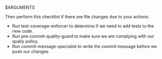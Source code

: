 $ARGUMENTS

Then perform this checklist if there are file changes due to your actions:
- Run test-coverage-enforcer to determine if we need to add tests to the new code.
- Run pre-commit-quality-guard to make sure we are complying with our qualiy policy.
- Run commit-message-specialist to write the commit message before we push our changes.